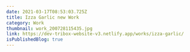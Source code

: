 ```yaml
---
date: 2021-03-17T08:53:03.725Z
title: Izza Garlic new Work
category: Work
thumbnail: work_200728115435.jpg
link: https://dev-tribox-website-v3.netlify.app/works/izza-garlic/
isPublishedBlog: true
---
```

